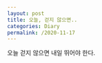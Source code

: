 ```yaml
---
layout: post
title: 오늘, 걷지 않으면..
categories: Diary
permalink: /2020-11-17
---
```


오늘 걷지 않으면 내일 뛰어야 한다.